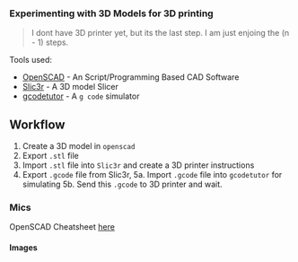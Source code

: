 ### Experimenting with 3D Models for 3D printing

> I dont have 3D printer yet, but its the last step. I am just enjoing the (n - 1) steps.

Tools used:

- [OpenSCAD](https://openscad.org/) - An Script/Programming Based CAD Software
- [Slic3r](https://slic3r.org/) - A 3D model Slicer
- [gcodetutor](https://gcodetutor.com/cnc-program-simulator.html) - A `g code` simulator

## Workflow

1. Create a 3D model in `openscad`
2. Export `.stl` file
3. Import `.stl` file into `Slic3r` and create a 3D printer instructions
4. Export `.gcode` file from Slic3r,
5a. Import `.gcode` file into `gcodetutor` for simulating
5b. Send this `.gcode` to 3D printer and wait.

### Mics

OpenSCAD Cheatsheet [here](https://openscad.org/cheatsheet/)

#### Images
